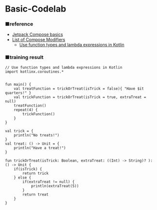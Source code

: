 # Basic-Codelab

### ■reference

- [Jetpack Compose basics](https://developer.android.com/codelabs/jetpack-compose-basics#0)
- [List of Compose Modifiers](https://developer.android.com/jetpack/compose/modifiers-list)
    - [Use function types and lambda expressions in Kotlin](https://developer.android.com/codelabs/basic-android-kotlin-compose-function-types-and-lambda#2)

### ■training result

```
// Use function types and lambda expressions in Kotlin
import kotlinx.coroutines.*


fun main() {
    val treatFunction = trickOrTreat(isTrick = false){ "Have $it quarters!" }
    val trickFunction = trickOrTreat(isTrick = true, extraTreat = null)
    treatFunction()
    repeat(4) {
    	trickFunction()
    }
}

val trick = {
    println("No treats!")
}
val treat: () -> Unit = {
    println("Have a treat!")
}

fun trickOrTreat(isTrick: Boolean, extraTreat: ((Int) -> String)? ): () -> Unit {
    if(isTrick) {
        return trick
    } else {
        if(extraTreat != null) {
        	println(extraTreat(5))
        }
        return treat
    }
}
```